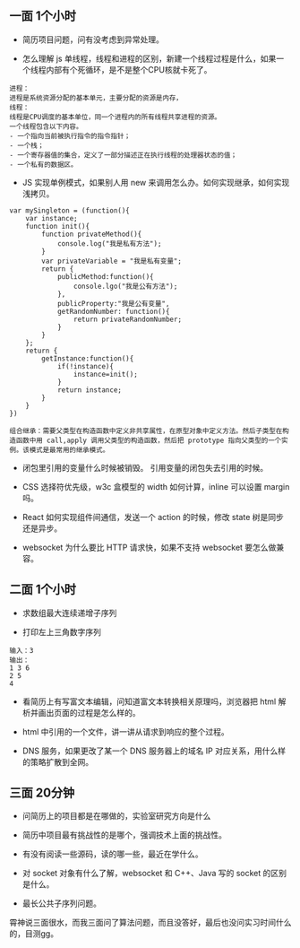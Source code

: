 
## 一面 1个小时

* 简历项目问题，问有没考虑到异常处理。

* 怎么理解 js 单线程，线程和进程的区别，新建一个线程过程是什么，如果一个线程内部有个死循环，是不是整个CPU核就卡死了。

```
进程：
进程是系统资源分配的基本单元，主要分配的资源是内存，
线程：
线程是CPU调度的基本单位，同一个进程内的所有线程共享进程的资源。
一个线程包含以下内容。
- 一个指向当前被执行指令的指令指针；
- 一个栈；
- 一个寄存器值的集合，定义了一部分描述正在执行线程的处理器状态的值；
- 一个私有的数据区。
```
* JS 实现单例模式，如果别人用 new 来调用怎么办。如何实现继承，如何实现浅拷贝。
```
var mySingleton = (function(){
    var instance;
    function init(){
        function privateMethod(){
            console.log("我是私有方法");
        }
        var privateVariable = "我是私有变量";
        return {
            publicMethod:function(){
                console.lgo("我是公有方法");
            },
            publicProperty:"我是公有变量",
            getRandomNumber: function(){
                return privateRandomNumber;
            }
        }
    };
    return {
        getInstance:function(){
            if(!instance){
                instance=init();
            }
            return instance;
        }
    }
})

组合继承：需要父类型在构造函数中定义非共享属性，在原型对象中定义方法。然后子类型在构造函数中用 call,apply 调用父类型的构造函数，然后把 prototype 指向父类型的一个实例。该模式是最常用的继承模式。
```
* 闭包里引用的变量什么时候被销毁。
引用变量的闭包失去引用的时候。

* CSS 选择符优先级，w3c 盒模型的 width 如何计算，inline 可以设置 margin 吗。
 
* React 如何实现组件间通信，发送一个 action 的时候，修改 state 树是同步还是异步。

* websocket 为什么要比 HTTP 请求快，如果不支持 websocket 要怎么做兼容。

## 二面 1个小时

* 求数组最大连续递增子序列

* 打印左上三角数字序列
```
输入：3
输出：
1 3 6
2 5
4
```
* 看简历上有写富文本编辑，问知道富文本转换相关原理吗，浏览器把 html 解析并画出页面的过程是怎么样的。

* html 中引用的一个文件，讲一讲从请求到响应的整个过程。

* DNS 服务，如果更改了某一个 DNS 服务器上的域名 IP 对应关系，用什么样的策略扩散到全网。

## 三面 20分钟

* 问简历上的项目都是在哪做的，实验室研究方向是什么

* 简历中项目最有挑战性的是哪个，强调技术上面的挑战性。

* 有没有阅读一些源码，读的哪一些，最近在学什么。

* 对 socket 对象有什么了解，websocket 和 C++、Java 写的 socket 的区别是什么。

* 最长公共子序列问题。

霄神说三面很水，而我三面问了算法问题，而且没答好，最后也没问实习时间什么的，目测gg。
  